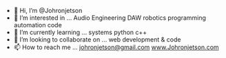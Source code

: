 - 👋 Hi, I’m @Johronjetson
- 👀 I’m interested in ...
Audio Engineering 
DAW
robotics 
programming
automation 
code 
- 🌱 I’m currently learning ... 
systems
python 
c++ 
- 💞️ I’m looking to collaborate on ... web development & code
- 📫 How to reach me ... 
johronjetson@gmail.com
 www.Johronjetson.com 
<!---
Johronjetson/Johronjetson is a ✨ special ✨ repository because its `README.md` (this file) appears on your GitHub profile.
You can click the Preview link to take a look at your changes.
--->
